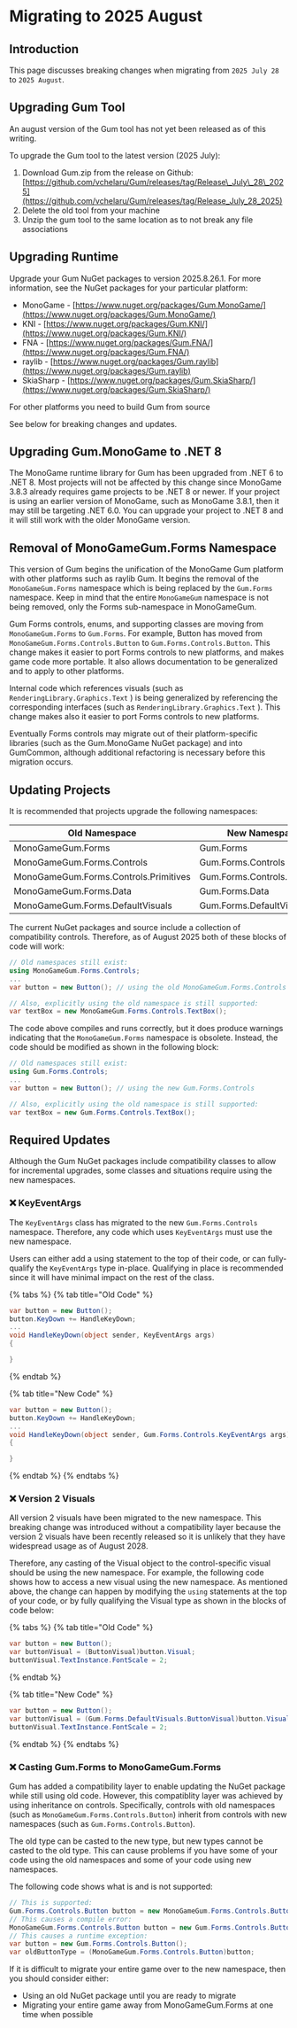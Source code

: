 # Migrating to 2025 August

## Introduction

This page discusses breaking changes when migrating from `2025 July 28` to `2025 August`.

## Upgrading Gum Tool

An august version of the Gum tool has not yet been released as of this writing.

To upgrade the Gum tool to the latest version (2025 July):

1. Download Gum.zip from the release on Github: [https://github.com/vchelaru/Gum/releases/tag/Release\_July\_28\_2025](https://github.com/vchelaru/Gum/releases/tag/Release_July_28_2025)
2. Delete the old tool from your machine
3. Unzip the gum tool to the same location as to not break any file associations

## Upgrading Runtime

Upgrade your Gum NuGet packages to version 2025.8.26.1. For more information, see the NuGet packages for your particular platform:

* MonoGame - [https://www.nuget.org/packages/Gum.MonoGame/](https://www.nuget.org/packages/Gum.MonoGame/)
* KNI - [https://www.nuget.org/packages/Gum.KNI/](https://www.nuget.org/packages/Gum.KNI/)
* FNA - [https://www.nuget.org/packages/Gum.FNA/](https://www.nuget.org/packages/Gum.FNA/)
* raylib - [https://www.nuget.org/packages/Gum.raylib](https://www.nuget.org/packages/Gum.raylib)
* SkiaSharp - [https://www.nuget.org/packages/Gum.SkiaSharp/](https://www.nuget.org/packages/Gum.SkiaSharp/)

For other platforms you need to build Gum from source

See below for breaking changes and updates.

## Upgrading Gum.MonoGame to .NET 8

The MonoGame runtime library for Gum has been upgraded from .NET 6 to .NET 8. Most projects will not be affected by this change since MonoGame 3.8.3 already requires game projects to be .NET 8 or newer. If your project is using an earlier version of MonoGame, such as MonoGame 3.8.1, then it may still be targeting .NET 6.0. You can upgrade your project to .NET 8 and it will still work with the older MonoGame version.

## Removal of MonoGameGum.Forms Namespace

This version of Gum begins the unification of the MonoGame Gum platform with other platforms such as raylib Gum. It begins the removal of the `MonoGameGum.Forms` namespace which is being replaced by the `Gum.Forms` namespace. Keep in mind that the entire `MonoGameGum` namespace is not being removed, only the Forms sub-namespace in MonoGameGum.

Gum Forms controls, enums, and supporting classes are moving from `MonoGameGum.Forms` to `Gum.Forms`. For example, Button has moved from `MonoGameGum.Forms.Controls.Button` to `Gum.Forms.Controls.Button`.  This change makes it easier to port Forms controls to new platforms, and makes game code more portable. It also allows documentation to be generalized and to apply to other platforms.

Internal code which references visuals (such as `RenderingLibrary.Graphics.Text` ) is being generalized by referencing the corresponding interfaces (such as `RenderingLibrary.Graphics.Text` ). This change makes also it easier to port Forms controls to new platforms.

Eventually Forms controls may migrate out of their platform-specific libraries (such as the Gum.MonoGame NuGet package) and into GumCommon, although additional refactoring is necessary before this migration occurs.

## Updating Projects

It is recommended that projects upgrade the following namespaces:

| Old Namespace                         | New Namespace                 |
| ------------------------------------- | ----------------------------- |
| MonoGameGum.Forms                     | Gum.Forms                     |
| MonoGameGum.Forms.Controls            | Gum.Forms.Controls            |
| MonoGameGum.Forms.Controls.Primitives | Gum.Forms.Controls.Primitives |
| MonoGameGum.Forms.Data                | Gum.Forms.Data                |
| MonoGameGum.Forms.DefaultVisuals      | Gum.Forms.DefaultVisuals      |

The current NuGet packages and source include a collection of compatibility controls. Therefore, as of August 2025 both of these blocks of code will work:

```csharp
// Old namespaces still exist:
using MonoGameGum.Forms.Controls;
...
var button = new Button(); // using the old MonoGameGum.Forms.Controls

// Also, explicitly using the old namespace is still supported:
var textBox = new MonoGameGum.Forms.Controls.TextBox(); 
```

The code above compiles and runs correctly, but it does produce warnings indicating that the `MonoGameGum.Forms` namespace is obsolete. Instead, the code should be modified as shown in the following block:

```csharp
// Old namespaces still exist:
using Gum.Forms.Controls;
...
var button = new Button(); // using the new Gum.Forms.Controls

// Also, explicitly using the old namespace is still supported:
var textBox = new Gum.Forms.Controls.TextBox(); 
```

## Required Updates

Although the Gum NuGet packages include compatibility classes to allow for incremental upgrades, some classes and situations require using the new namespaces.

### ❌ KeyEventArgs

The `KeyEventArgs` class has migrated to the new `Gum.Forms.Controls` namespace. Therefore, any code which uses `KeyEventArgs` must use the new namespace.

Users can either add a using statement to the top of their code, or can fully-qualify the `KeyEventArgs` type in-place. Qualifying in place is recommended since it will have minimal impact on the rest of the class.

{% tabs %}
{% tab title="Old Code" %}
```csharp
var button = new Button();
button.KeyDown += HandleKeyDown;
...
void HandleKeyDown(object sender, KeyEventArgs args)
{

}
```
{% endtab %}

{% tab title="New Code" %}
```csharp
var button = new Button();
button.KeyDown += HandleKeyDown;
...
void HandleKeyDown(object sender, Gum.Forms.Controls.KeyEventArgs args)
{

}
```
{% endtab %}
{% endtabs %}

### ❌ Version 2 Visuals

All version 2 visuals have been migrated to the new namespace. This breaking change was introduced without a compatibility layer because the version 2 visuals have been recently released so it is unlikely that they have widespread usage as of August 2028.

Therefore, any casting of the Visual object to the control-specific visual should be using the new namespace. For example, the following code shows how to access a new visual using the new namespace. As mentioned above, the change can happen by modifying the `using` statements at the top of your code, or by fully qualifying the Visual type as shown in the blocks of code below:

{% tabs %}
{% tab title="Old Code" %}
```csharp
var button = new Button();
var buttonVisual = (ButtonVisual)button.Visual;
buttonVisual.TextInstance.FontScale = 2;
```
{% endtab %}

{% tab title="New Code" %}
```csharp
var button = new Button();
var buttonVisual = (Gum.Forms.DefaultVisuals.ButtonVisual)button.Visual;
buttonVisual.TextInstance.FontScale = 2;
```
{% endtab %}
{% endtabs %}

### ❌ Casting Gum.Forms to MonoGameGum.Forms

Gum has added a compatibility layer to enable updating the NuGet package while still using old code. However, this compatiblity layer was achieved by using inheritance on controls. Specifically, controls with old namespaces (such as `MonoGameGum.Forms.Controls.Button`) inherit from controls with new namespaces (such as `Gum.Forms.Controls.Button`).

The old type can be casted to the new type, but new types cannot be casted to the old type. This can cause problems if you have some of your code using the old namespaces and some of your code using new namespaces.

The following code shows what is and is not supported:

```csharp
// This is supported:
Gum.Forms.Controls.Button button = new MonoGameGum.Forms.Controls.Button();
// This causes a compile error:
MonoGameGum.Forms.Controls.Button button = new Gum.Forms.Controls.Button();
// This causes a runtime exception:
var button = new Gum.Forms.Controls.Button();
var oldButtonType = (MonoGameGum.Forms.Controls.Button)button;
```

If it is difficult to migrate your entire game over to the new namespace, then you should consider either:

* Using an old NuGet package until you are ready to migrate
* Migrating your entire game away from MonoGameGum.Forms at one time when possible
